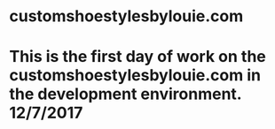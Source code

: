 # customshoestylesbylouie.com
# This is the first day of work on the customshoestylesbylouie.com in the development environment. 12/7/2017
